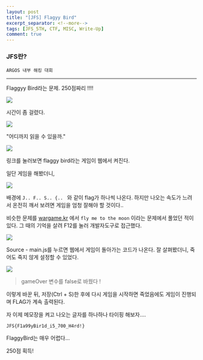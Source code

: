 ```yaml
---
layout: post
title: "[JFS] Flagyy Bird"
excerpt_separator: <!--more-->
tags: [JFS_5TH, CTF, MISC, Write-Up]
comment: true
---
```


### JFS란?
	ARGOS 내부 해킹 대회

***

Flaggyy Bird라는 문제. 250점짜리 !!!!

<!--more-->

![]({{site.baseurl}}/images/2018-12-12-JFS-FlaggyyBird/00.PNG)

시간이 좀 걸렸다.



![]({{site.baseurl}}/images/2018-12-12-JFS-FlaggyyBird/01.PNG)

"어디까지 읽을 수 있을까."



![]({{site.baseurl}}/images/2018-12-12-JFS-FlaggyyBird/02.PNG)

링크를 눌러보면 flaggy bird라는 게임이 웹에서 켜진다.

일단 게임을 해봤더니,



![]({{site.baseurl}}/images/2018-12-12-JFS-FlaggyyBird/03.PNG)

배경에 `J.. F.. S.. {.. ` 와 같이 flag가 하나씩 나온다. 하지만 나오는 속도가 느려서 온전히 깨서 보려면 게임을 엄청 잘해야 할 것이다..



비슷한 문제를 [wargame.kr](wargame.kr) 에서 `fly me to the moon` 이라는 문제에서 풀었던 적이 있다. 그 때의 기억을 살려 F12를 눌러 개발자도구로 접근했다.



![]({{site.baseurl}}/images/2018-12-12-JFS-FlaggyyBird/04.PNG)

Source - main.js를 누르면 웹에서 게임이 돌아가는 코드가 나온다. 잘 살펴봤더니, 죽어도 죽지 않게 설정할 수 있었다.



![]({{site.baseurl}}/images/2018-12-12-JFS-FlaggyyBird/05.PNG)

> gameOver 변수를 false로 바꿨다 !

이렇게 바꾼 뒤, 저장(Ctrl + S)한 후에 다시 게임을 시작하면 죽었음에도 게임이 진행되며 FLAG가 계속 출력된다.



자 이제 메모장을 켜고 나오는 글자를 하나하나 타이핑 해보자....



`JFS{F1a99yBir1d_i5_700_H4rd!}` 

FlaggyBird는 매우 어렵다...

250점 획득!